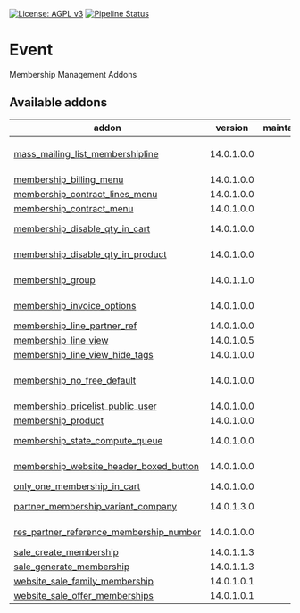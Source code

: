 [![License: AGPL v3](https://img.shields.io/badge/License-AGPL%20v3-blue.svg)](https://www.gnu.org/licenses/agpl-3.0)
[![Pipeline Status](https://gitlab.com/tawasta/odoo/membership/badges/14.0-dev/pipeline.svg)](https://gitlab.com/tawasta/odoo/membership/-/pipelines/)

Event
=====
Membership Management Addons

[//]: # (addons)

Available addons
----------------
addon | version | maintainers | summary
--- | --- | --- | ---
[mass_mailing_list_membershipline](mass_mailing_list_membershipline/) | 14.0.1.0.0 |  | Create mass mailing list from membership.membership_line view.
[membership_billing_menu](membership_billing_menu/) | 14.0.1.0.0 |  | Membership billing menu
[membership_contract_lines_menu](membership_contract_lines_menu/) | 14.0.1.0.0 |  | Membership contract lines menu
[membership_contract_menu](membership_contract_menu/) | 14.0.1.0.0 |  | Membership contract menu
[membership_disable_qty_in_cart](membership_disable_qty_in_cart/) | 14.0.1.0.0 |  | Disable changing membership product quantity in cart
[membership_disable_qty_in_product](membership_disable_qty_in_product/) | 14.0.1.0.0 |  | Disable changing membership product quantity in product page
[membership_group](membership_group/) | 14.0.1.1.0 |  | Add active members to a membership group
[membership_invoice_options](membership_invoice_options/) | 14.0.1.0.0 |  | Add more options for creating a membership invoice
[membership_line_partner_ref](membership_line_partner_ref/) | 14.0.1.0.0 |  | Membership Line Partner Ref
[membership_line_view](membership_line_view/) | 14.0.1.0.5 |  | Membership Line View
[membership_line_view_hide_tags](membership_line_view_hide_tags/) | 14.0.1.0.0 |  | Membership line View hide Tags
[membership_no_free_default](membership_no_free_default/) | 14.0.1.0.0 |  | Membership is not free as default when creating new members
[membership_pricelist_public_user](membership_pricelist_public_user/) | 14.0.1.0.0 |  | Membership pricelist public user
[membership_product](membership_product/) | 14.0.1.0.0 |  | Membership Product
[membership_state_compute_queue](membership_state_compute_queue/) | 14.0.1.0.0 |  | Make queue jobs for all membership state calculations
[membership_website_header_boxed_button](membership_website_header_boxed_button/) | 14.0.1.0.0 |  | Website Membership Header Boxed Button
[only_one_membership_in_cart](only_one_membership_in_cart/) | 14.0.1.0.0 |  | Only one membership in cart
[partner_membership_variant_company](partner_membership_variant_company/) | 14.0.1.3.0 |  | Add a list of membership variant companies for partner
[res_partner_reference_membership_number](res_partner_reference_membership_number/) | 14.0.1.0.0 |  | Partner field ref as membership number
[sale_create_membership](sale_create_membership/) | 14.0.1.1.3 |  | Sale Create Membership
[sale_generate_membership](sale_generate_membership/) | 14.0.1.1.3 |  | Sale Create Membership
[website_sale_family_membership](website_sale_family_membership/) | 14.0.1.0.1 |  | website_sale_family_membership
[website_sale_offer_memberships](website_sale_offer_memberships/) | 14.0.1.0.1 |  | Website sale offer memberships

[//]: # (end addons)
